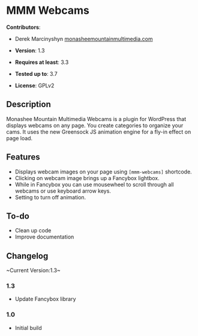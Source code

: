 # MMM Webcams

**Contributors**:

* Derek Marcinyshyn [monasheemountainmultimedia.com](http://monasheemountainmultimedia.com/)

* **Version**: 1.3
* **Requires at least**: 3.3
* **Tested up to**: 3.7
* **License**: GPLv2

## Description

Monashee Mountain Multimedia Webcams is a plugin for WordPress that displays webcams on any page. You create categories to organize your cams. It uses the new Greensock JS animation engine for a fly-in effect on page load.

## Features

* Displays webcam images on your page using `[mmm-webcams]` shortcode.
* Clicking on webcam image brings up a Fancybox lightbox.
* While in Fancybox you can use mousewheel to scroll through all webcams or use keyboard arrow keys.
* Setting to turn off animation.

## To-do

* Clean up code
* Improve documentation

## Changelog

~Current Version:1.3~

### 1.3

* Update Fancybox library

### 1.0

* Initial build